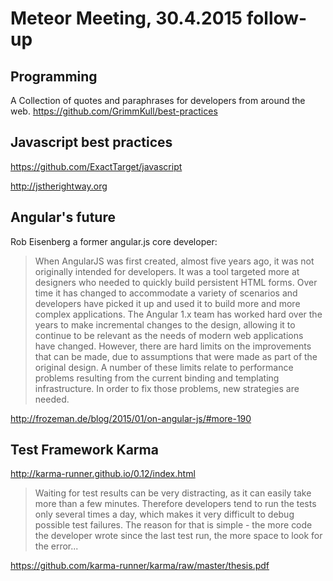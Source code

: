 # Meteor Meeting, 30.4.2015 follow-up


## Programming

A Collection of quotes and paraphrases for developers from around the web.
https://github.com/GrimmKull/best-practices


## Javascript best practices

https://github.com/ExactTarget/javascript

http://jstherightway.org


## Angular's future

Rob Eisenberg a former angular.js core developer:

> When AngularJS was first created, almost five years ago, it was not originally intended for developers. It was a tool targeted more at designers who needed to quickly build persistent HTML forms. Over time it has changed to accommodate a variety of scenarios and developers have picked it up and used it to build more and more complex applications. The Angular 1.x team has worked hard over the years to make incremental changes to the design, allowing it to continue to be relevant as the needs of modern web applications have changed. However, there are hard limits on the improvements that can be made, due to assumptions that were made as part of the original design. A number of these limits relate to performance problems resulting from the current binding and templating infrastructure. In order to fix those problems, new strategies are needed.

http://frozeman.de/blog/2015/01/on-angular-js/#more-190


## Test Framework Karma

http://karma-runner.github.io/0.12/index.html

> Waiting for test results can be very distracting, as it can easily take more than a few minutes. Therefore developers tend to run the tests only several times a day, which makes it very difficult to debug possible test failures. The reason for that is simple - the more code the developer wrote since the last test run, the more space to look for the error...

https://github.com/karma-runner/karma/raw/master/thesis.pdf
